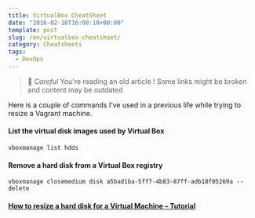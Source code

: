 ```yaml
---
title: VirtualBox CheatSheet
date: "2016-02-18T16:08:10+00:00"
template: post
slug: /en/virtualbox-cheatsheet/
category: Cheatsheets
tags:
  - DevOps
---
```



> 👴 _Careful_ You're reading an old article ! Some links might be broken and content may be outdated

Here is a couple of commands I&rsquo;ve used in a previous life while trying to resize a Vagrant machine.

#### List the virtual disk images used by Virtual Box

```vboxmanage list hdds```

#### Remove a hard disk from a Virtual Box registry

```vboxmanage closemedium disk a5bad1ba-5ff7-4b83-87ff-adb18f05269a --delete```

#### [How to resize a hard disk for a Virtual Machine &#8211; Tutorial](https://gist.github.com/christopher-hopper/9755310)
